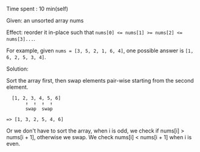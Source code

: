 Time spent : 10 min(self)

Given: an unsorted array nums

Effect: reorder it in-place such that `nums[0] <= nums[1] >= nums[2] <= nums[3]...`.

For example, given `nums = [3, 5, 2, 1, 6, 4]`, one possible answer is `[1, 6, 2, 5, 3, 4]`.



Solution: 

Sort the array first, then swap elements pair-wise starting from the second element.

```
  [1, 2, 3, 4, 5, 6]
       ↑  ↑  ↑  ↑
       swap  swap

=> [1, 3, 2, 5, 4, 6]
```




Or we don't have to sort the array, when i is odd, we check if nums[i] > nums[i + 1], otherwise we swap. We check nums[i] < nums[i + 1] when i is even.